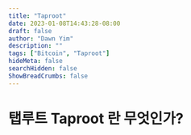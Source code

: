 ```yaml
---
title: "Taproot"
date: 2023-01-08T14:43:28-08:00
draft: false
author: "Dawn Yim"
description: ""
tags: ["Bitcoin", "Taproot"]
hideMeta: false
searchHidden: false
ShowBreadCrumbs: false
---
```


# 탭루트 Taproot 란 무엇인가?

